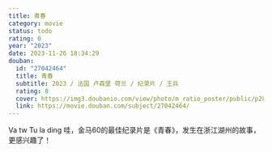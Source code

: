 ```yaml
---
title: 青春
category: movie
status: todo
rating: 0
year: "2023"
date: 2023-11-26 18:34:29
douban:
  id: "27042464"
  title: 青春
  subtitle: 2023 / 法国 卢森堡 荷兰 / 纪录片 / 王兵
  rating: 8
  cover: https://img3.doubanio.com/view/photo/m_ratio_poster/public/p2892178132.jpg
  link: https://movie.douban.com/subject/27042464/
---
```


Va tw Tu la ding 哇，金马60的最佳纪录片是《青春》，发生在浙江湖州的故事，更感兴趣了！

